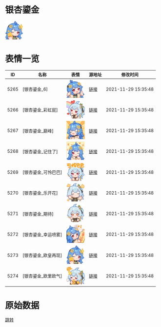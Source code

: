 # 银杏鎏金

<img src="./cover.png" height="60" alt="cover" />

# 表情一览

|ID|名称|表情|源地址|修改时间|
|----|----|----|----|----|
|5265|[银杏鎏金_6]|<img src="./pic/005265_%5B银杏鎏金_6%5D.png" height="60" alt="6"/>|[链接](http://i0.hdslb.com/bfs/emote/97c203e69ae4aefd5a5a014fb2b60a93126e12e0.png)|2021-11-29 15:35:48|
|5266|[银杏鎏金_彩虹屁]|<img src="./pic/005266_%5B银杏鎏金_彩虹屁%5D.png" height="60" alt="彩虹屁"/>|[链接](http://i0.hdslb.com/bfs/emote/08a444c06f4b12a7b78a2bd979ac619d98343aaf.png)|2021-11-29 15:35:48|
|5267|[银杏鎏金_巅峰]|<img src="./pic/005267_%5B银杏鎏金_巅峰%5D.png" height="60" alt="巅峰"/>|[链接](http://i0.hdslb.com/bfs/emote/e9f4364491c53f128b6f04b2ea2f29a7e8311083.png)|2021-11-29 15:35:48|
|5268|[银杏鎏金_记住了]|<img src="./pic/005268_%5B银杏鎏金_记住了%5D.png" height="60" alt="记住了"/>|[链接](http://i0.hdslb.com/bfs/emote/df3aed355619c47cc9b0ccb6c8ce20ab08e1b147.png)|2021-11-29 15:35:48|
|5269|[银杏鎏金_可怜巴巴]|<img src="./pic/005269_%5B银杏鎏金_可怜巴巴%5D.png" height="60" alt="可怜巴巴"/>|[链接](http://i0.hdslb.com/bfs/emote/924fcaaa4b16fa5e0abb30195cfa9cb34932720b.png)|2021-11-29 15:35:48|
|5270|[银杏鎏金_乐开花]|<img src="./pic/005270_%5B银杏鎏金_乐开花%5D.png" height="60" alt="乐开花"/>|[链接](http://i0.hdslb.com/bfs/emote/f42ee37cad1bd4aff14d2663af396de774224873.png)|2021-11-29 15:35:48|
|5271|[银杏鎏金_期待]|<img src="./pic/005271_%5B银杏鎏金_期待%5D.png" height="60" alt="期待"/>|[链接](http://i0.hdslb.com/bfs/emote/a4a6cfc210ee4b3c7e9e658b5afb06d489635e54.png)|2021-11-29 15:35:48|
|5272|[银杏鎏金_幸运喷雾]|<img src="./pic/005272_%5B银杏鎏金_幸运喷雾%5D.png" height="60" alt="幸运喷雾"/>|[链接](http://i0.hdslb.com/bfs/emote/89e550f628333fe35f0b010337bdc5c4bf713cfc.png)|2021-11-29 15:35:48|
|5273|[银杏鎏金_欧皇再现]|<img src="./pic/005273_%5B银杏鎏金_欧皇再现%5D.png" height="60" alt="欧皇再现"/>|[链接](http://i0.hdslb.com/bfs/emote/381e369c043a16d034de15e6677b3b2a44abd89a.png)|2021-11-29 15:35:48|
|5274|[银杏鎏金_欧里欧气]|<img src="./pic/005274_%5B银杏鎏金_欧里欧气%5D.png" height="60" alt="欧里欧气"/>|[链接](http://i0.hdslb.com/bfs/emote/a59a1e0963f8f5f9568d0ae4c0429ceac165a592.png)|2021-11-29 15:35:48|

# 原始数据

[跳转](./raw.json)

